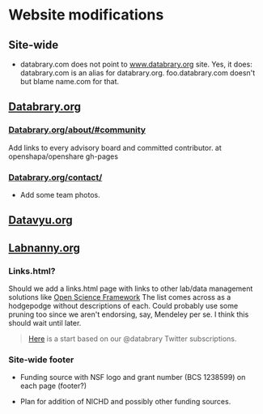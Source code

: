 # Website modifications

## Site-wide

- databrary.com does not point to www.databrary.org site.
  Yes, it does:
    databrary.com is an alias for databrary.org.
  foo.databrary.com doesn't but blame name.com for that.

## [Databrary.org](http://databrary.org)

### [Databrary.org/about/#community](http://staging.databrary.org/about/#community)

Add links to every advisory board and committed contributor. at openshapa/openshare gh-pages 

### [Databrary.org/contact/](http://staging.databrary.org/contact/)

- Add some team photos.

## [Datavyu.org](http://datavyu.org)

	 	
## [Labnanny.org](http://labnanny.org)

### Links.html?

Should we add a links.html page with links to other lab/data management solutions like [Open Science Framework](http://openscienceframework.org/)
The list comes across as a hodgepodge without descriptions of each. Could probably use some pruning too since we aren't endorsing, say, Mendeley per se. I think this should wait until later.
> [Here](https://github.com/databrary/www/edit/master/links.html) is a start based on our @databrary Twitter subscriptions.

### Site-wide footer

- Funding source with NSF logo and grant number (BCS 1238599) on each page (footer?)

- Plan for addition of NICHD and possibly other funding sources.

